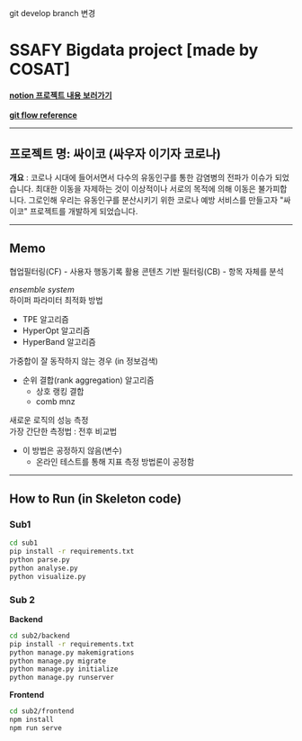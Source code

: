 git develop branch 변경

# SSAFY Bigdata project [made by COSAT]

[**notion 프로젝트 내용 보러가기**](https://www.notion.so/COSAT-98905101fd0740808ed67f1c3551bfa9 "notion으로 이동") <br>
<br>
[**git flow reference**](https://k39335.tistory.com/82 "gitflow 참고")

---

## 프로젝트 명: 싸이코 (싸우자 이기자 코로나)

**개요** : 코로나 시대에 들어서면서 다수의 유동인구를 통한 감염병의 전파가 이슈가 되었습니다. 최대한 이동을 자제하는 것이 이상적이나 서로의 목적에 의해 이동은 불가피합니다. 그로인해 우리는 유동인구를 분산시키기 위한 코로나 예방 서비스를 만들고자 "싸이코" 프로젝트를 개발하게 되었습니다.

---

## Memo

협업필터링(CF) - 사용자 행동기록 활용
콘텐츠 기반 필터링(CB) - 항목 자체를 분석

_ensemble system_<br>
하이퍼 파라미터 최적화 방법

- TPE 알고리즘
- HyperOpt 알고리즘
- HyperBand 알고리즘

가중합이 잘 동작하지 않는 경우
(in 정보검색)

- 순위 결합(rank aggregation) 알고리즘
  - 상호 랭킹 결합
  - comb mnz

새로운 로직의 성능 측정<br>
가장 간단한 측정법 : 전후 비교법<br>

- 이 방법은 공정하지 않음(변수)<br>
  - 온라인 테스트를 통해 지표 측정 방법론이 공정함 <br>

---

## How to Run (in Skeleton code)

### Sub1

```sh
cd sub1
pip install -r requirements.txt
python parse.py
python analyse.py
python visualize.py
```

### Sub 2

**Backend**

```sh
cd sub2/backend
pip install -r requirements.txt
python manage.py makemigrations
python manage.py migrate
python manage.py initialize
python manage.py runserver
```

**Frontend**

```sh
cd sub2/frontend
npm install
npm run serve
```


